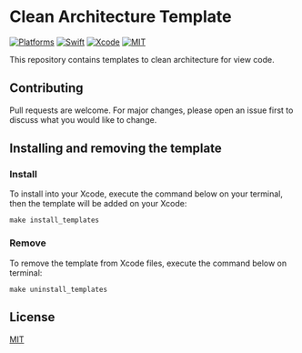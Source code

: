 # Clean Architecture Template

[![Platforms](https://img.shields.io/badge/platforms-iOS-lightgrey.svg)](https://github.com/cardoso19/MDTAlert) [![Swift](https://img.shields.io/badge/Swift-5.0-orange.svg)](https://swift.org) [![Xcode](https://img.shields.io/badge/Xcode-10.2.1-blue.svg)](https://developer.apple.com/xcode) [![MIT](https://img.shields.io/badge/License-MIT-red.svg)](https://opensource.org/licenses/MIT)

This repository contains templates to clean architecture for view code.

## Contributing
Pull requests are welcome. For major changes, please open an issue first to discuss what you would like to change.

## Installing and removing the template

### Install

To install into your Xcode, execute the command below on your terminal, then the template will be added on your Xcode:

```make install_templates```

### Remove

To remove the template from Xcode files, execute the command below on terminal:

```make uninstall_templates```

## License
[MIT](https://choosealicense.com/licenses/mit/)

